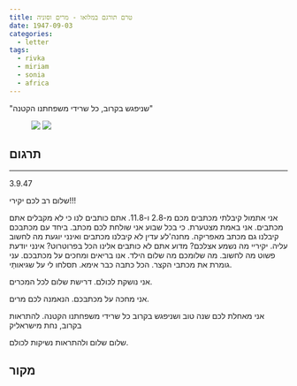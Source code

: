 ```yaml
---
title: טרם תורגם במלואו - מרים וסוניה
date: 1947-09-03
categories:
  - letter
tags:
  - rivka
  - miriam
  - sonia
  - africa
---
```


"שניפגש בקרוב, כל שרידי משפחתנו הקטנה"

<figure class="half">
    <a  href="/pupko-papers/assets/images/1947-09-03-miriam-sonia-1.jpg">
    <img src="/pupko-papers/assets/images/1947-09-03-miriam-sonia-1.jpg"></a>
    <a  href="/pupko-papers/assets/images/1947-09-03-miriam-sonia-2.jpg">
    <img src="/pupko-papers/assets/images/1947-09-03-miriam-sonia-2.jpg"></a>
</figure>

## תרגום

---

3.9.47

שלום רב לכם יקירי!!!

אני אתמול קיבלתי מכתבים מכם מ-2.8 ו-11.8. אתם כותבים
לנו כי לא מקבלים אתם מכתבים. אני באמת מצטערת. כי בכל
שבוע אני שולחת לכם מכתב. ביחד עם מכתבכם קיבלנו גם מכתב
מאפריקה. מחנה'לע עדין לא קיבלנו מכתבים ואינני יוגעת מה לחשוב
עליה. יקיריי מה נשמע אצלכם? מדוע אתם לא כותבים אלינו הכל
בפרוטרוט? אינני יודעת פשוט מה לחשוב. מה שלומכם מה שלום
הילד. אנו בריאים ומחכים על מכתבכם. עני גומרת את מכתבי
הקצר. הכל כתבה כבר אימא. תסלחו לי על שגיאותַי.

אני נושקת לכולם. דרישת שלום לכל המכרים.

אני מחכה על מכתבכם. הנאמנה לכם מרים.

אני מאחלת לכם שנה טוב ושניפגש בקרוב כל שרידי משפחתנו הקטנה. להתראות בקרוב, נחת מישראליק

שלום שלום ולהתראות נשיקות לכולם.

## מקור
